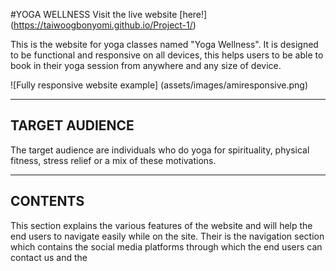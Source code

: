 #YOGA WELLNESS
Visit the live website [here!] (https://taiwoogbonyomi.github.io/Project-1/)


This is the website for yoga classes named "Yoga Wellness". It is designed to be functional and responsive on all devices, this helps users to be able to book in their yoga session from anywhere and any size of device.

![Fully responsive website example] (assets/images/amiresponsive.png)


---

## TARGET AUDIENCE

The target audience are individuals who do yoga for spirituality, physical fitness, stress relief or a mix of these motivations.

---
## CONTENTS

This section explains the various features of the website and will help the end users to navigate easily while on the site. Their is the navigation section which contains the social media platforms through which the end users can contact us and the 